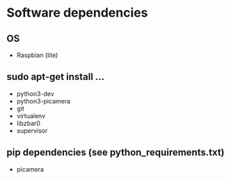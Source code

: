 # Software dependencies
## OS
* Raspbian (lite)

## sudo apt-get install ...
* python3-dev
* python3-picamera
* git
* virtualenv
* libzbar0
* supervisor

## pip dependencies (see python_requirements.txt)
* picamera